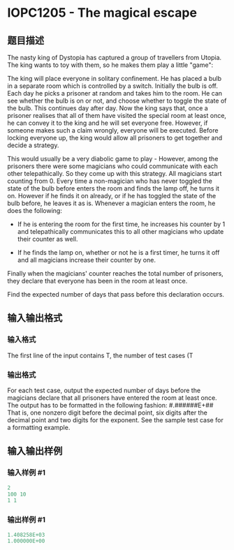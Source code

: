 # IOPC1205 - The magical escape

## 题目描述

The nasty king of Dystopia has captured a group of travellers from Utopia. The king wants to toy with them, so he makes them play a little "game":

The king will place everyone in solitary confinement. He has placed a bulb in a separate room which is controlled by a switch. Initially the bulb is off. Each day he picks a prisoner at random and takes him to the room. He can see whether the bulb is on or not, and choose whether to toggle the state of the bulb. This continues day after day. Now the king says that, once a prisoner realises that all of them have visited the special room at least once, he can convey it to the king and he will set everyone free. However, if someone makes such a claim wrongly, everyone will be executed. Before locking everyone up, the king would allow all prisoners to get together and decide a strategy.

This would usually be a very diabolic game to play - However, among the prisoners there were some magicians who could communicate with each other telepathically. So they come up with this strategy. All magicians start counting from 0. Every time a non-magician who has never toggled the state of the bulb before enters the room and finds the lamp off, he turns it on. However if he finds it on already, or if he has toggled the state of the bulb before, he leaves it as is. Whenever a magician enters the room, he does the following:

- If he is entering the room for the first time, he increases his counter by 1 and telepathically communicates this to all other magicians who update their counter as well.

- If he finds the lamp on, whether or not he is a first timer, he turns it off and all magicians increase their counter by one.

Finally when the magicians' counter reaches the total number of prisoners, they declare that everyone has been in the room at least once.

Find the expected number of days that pass before this declaration occurs.

## 输入输出格式

### 输入格式

The first line of the input contains T, the number of test cases (T

### 输出格式

For each test case, output the expected number of days before the magicians declare that all prisoners have entered the room at least once. The output has to be formatted in the following fashion: #.######E+## That is, one nonzero digit before the decimal point, six digits after the decimal point and two digits for the exponent. See the sample test case for a formatting example.

## 输入输出样例

### 输入样例 #1

```cpp
2
100 10
1 1
```


### 输出样例 #1

```cpp
1.408258E+03
1.000000E+00
```


